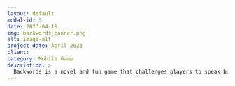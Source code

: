 ```yaml
---
layout: default
modal-id: 3
date: 2023-04-19
img: backwords_banner.png
alt: image-alt
project-date: April 2023
client:
category: Mobile Game
description: >
  Backwords is a novel and fun game that challenges players to speak backwards.<br><br>After recording a short vocal clue, users listen to the clue in reverse and try to mimic the sound. Next, listen to both the clue and answer recordings side by side to see how close you got! Backwords can be played solo, or with friends. Try recreating an audio clue recorded by someone else!</br><a href='https://play.google.com/store/apps/details?id=lalonde.jadepug.backwords' target='_blank' style='display: block; text-align: center;'><img alt='Get it on Google Play' src='https://play.google.com/intl/en_us/badges/static/images/badges/en_badge_web_generic.png' style='max-width: 200px; height: auto;'/></a>
---
```


